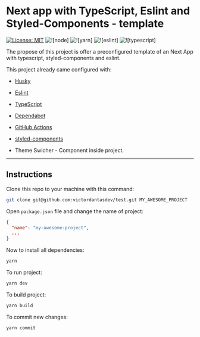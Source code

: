 # Next app with TypeScript, Eslint and Styled-Components - template

[![License: MIT](https://img.shields.io/badge/License-MIT-yellow.svg)](https://opensource.org/licenses/MIT)
![![node]](https://img.shields.io/badge/node-14.17.0-green)
![![yarn]](https://img.shields.io/badge/yarn-1.22.10-blue)
![![eslint]](https://img.shields.io/badge/eslint-^7.32.0-blue)
![![typescript]](https://img.shields.io/badge/types-TypeScript-blue)

The propose of this project is offer a preconfigured template of an Next App
with typescript, styled-components and eslint.

This project already came configured with:

* [Husky](https://www.npmjs.com/package/husky)

* [Eslint](https://eslint.org/)

* [TypeScript](https://www.typescriptlang.org/)

* [Dependabot](https://dependabot.com/)

* [GitHub Actions](https://github.com/features/actions)

* [styled-components](https://styled-components.com/)

* Theme Swicher - Component inside project.

---

## Instructions

Clone this repo to your machine with this command:

```bash
git clone git@github.com:victordantasdev/test.git MY_AWESOME_PROJECT
```

Open `package.json` file and change the name of project:

```json
{
  "name": "my-awesome-project",
  ...
}
```

Now to install all dependencies:

```bash
yarn
```

To run project:

```bash
yarn dev
```

To build project:

```bash
yarn build
```

To commit new changes:

```bash
yarn commit
```
